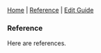 [Home](/README.md) | [Reference](/reference.md) | [Edit Guide](/editguide.md)

### Reference

Here are references.


#### 
